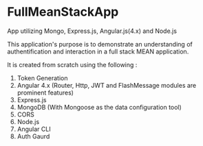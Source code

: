 # FullMeanStackApp
App utilizing Mongo, Express.js, Angular.js(4.x) and Node.js

This application's purpose is to demonstrate an understanding of authentification and interaction in a full stack MEAN
application.


It is created from scratch using the following :
1. Token Generation   
2. Angular 4.x (Router, Http, JWT and FlashMessage modules are prominent features)
3. Express.js         
4. MongoDB (With Mongoose as the data configuration tool)
5. CORS               
6. Node.js
7. Angular CLI        
8. Auth Gaurd

